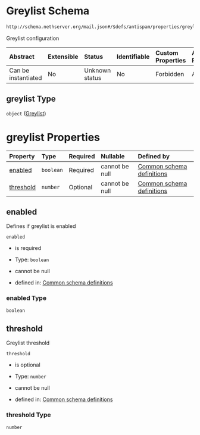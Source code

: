 # Greylist Schema

```txt
http://schema.nethserver.org/mail.json#/$defs/antispam/properties/greylist
```

Greylist configuration

| Abstract            | Extensible | Status         | Identifiable | Custom Properties | Additional Properties | Access Restrictions | Defined In                                      |
| :------------------ | :--------- | :------------- | :----------- | :---------------- | :-------------------- | :------------------ | :---------------------------------------------- |
| Can be instantiated | No         | Unknown status | No           | Forbidden         | Allowed               | none                | [mail.json\*](mail.json "open original schema") |

## greylist Type

`object` ([Greylist](mail-defs-antispam-properties-greylist.md))

# greylist Properties

| Property                | Type      | Required | Nullable       | Defined by                                                                                                                                                                                    |
| :---------------------- | :-------- | :------- | :------------- | :-------------------------------------------------------------------------------------------------------------------------------------------------------------------------------------------- |
| [enabled](#enabled)     | `boolean` | Required | cannot be null | [Common schema definitions](mail-defs-antispam-properties-greylist-properties-enabled.md "http://schema.nethserver.org/mail.json#/$defs/antispam/properties/greylist/properties/enabled")     |
| [threshold](#threshold) | `number`  | Optional | cannot be null | [Common schema definitions](mail-defs-antispam-properties-greylist-properties-threshold.md "http://schema.nethserver.org/mail.json#/$defs/antispam/properties/greylist/properties/threshold") |

## enabled

Defines if greylist is enabled

`enabled`

*   is required

*   Type: `boolean`

*   cannot be null

*   defined in: [Common schema definitions](mail-defs-antispam-properties-greylist-properties-enabled.md "http://schema.nethserver.org/mail.json#/$defs/antispam/properties/greylist/properties/enabled")

### enabled Type

`boolean`

## threshold

Greylist threshold

`threshold`

*   is optional

*   Type: `number`

*   cannot be null

*   defined in: [Common schema definitions](mail-defs-antispam-properties-greylist-properties-threshold.md "http://schema.nethserver.org/mail.json#/$defs/antispam/properties/greylist/properties/threshold")

### threshold Type

`number`
